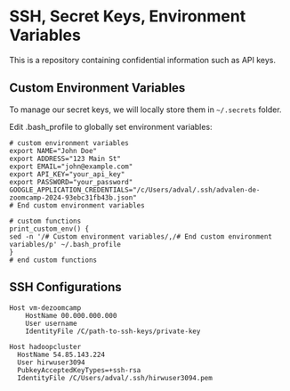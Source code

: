 # SSH, Secret Keys, Environment Variables

This is a repository containing confidential information such as API keys.

## Custom Environment Variables

To manage our secret keys, we will locally store them in `~/.secrets` folder.

Edit .bash_profile to globally set environment variables:
```
# custom environment variables
export NAME="John Doe"
export ADDRESS="123 Main St"
export EMAIL="john@example.com"
export API_KEY="your_api_key"
export PASSWORD="your_password"
GOOGLE_APPLICATION_CREDENTIALS="/c/Users/adval/.ssh/advalen-de-zoomcamp-2024-93ebc31fb43b.json"
# End custom environment variables
```

```
# custom functions
print_custom_env() {
sed -n '/# Custom environment variables/,/# End custom environment variables/p' ~/.bash_profile
}
# end custom functions
```

## SSH Configurations
```
Host vm-dezoomcamp
    HostName 00.000.000.000
    User username
    IdentityFile /C/path-to-ssh-keys/private-key
```

```
Host hadoopcluster 
  HostName 54.85.143.224
  User hirwuser3094
  PubkeyAcceptedKeyTypes=+ssh-rsa
  IdentityFile /C/Users/adval/.ssh/hirwuser3094.pem
```